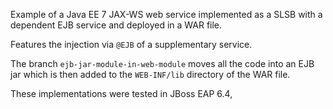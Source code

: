 Example of a Java EE 7 JAX-WS web service implemented as a SLSB with a dependent EJB service and deployed in a WAR file.

Features the injection via `@EJB` of a supplementary service.

The branch `ejb-jar-module-in-web-module` moves all the code into an EJB jar which is then added to the `WEB-INF/lib`
 directory of the WAR file.
 
These implementations were tested in JBoss EAP 6.4,

